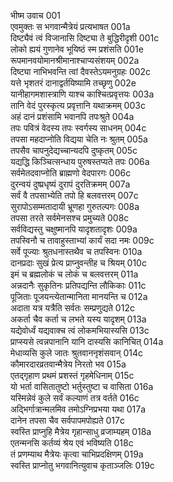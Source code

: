 भीष्म उवाच	001  
एवमुक्तः स भगवान्मैत्रेयं प्रत्यभाषत	001a  
दिष्ट्यैवं त्वं विजानासि दिष्ट्या ते बुद्धिरीदृशी	001c  
लोको ह्ययं गुणानेव भूयिष्ठं स्म प्रशंसति	001e  
रूपमानवयोमानश्रीमानाश्चाप्यसंशयम्	002a  
दिष्ट्या नाभिभवन्ति त्वां दैवस्तेऽयमनुग्रहः	002c  
यत्ते भृशतरं दानाद्वर्तयिष्यामि तच्छृणु	002e  
यानीहागमशास्त्राणि याश्च काश्चित्प्रवृत्तयः	003a  
तानि वेदं पुरस्कृत्य प्रवृत्तानि यथाक्रमम्	003c  
अहं दानं प्रशंसामि भवानपि तपःश्रुते	004a  
तपः पवित्रं वेदस्य तपः स्वर्गस्य साधनम्	004c  
तपसा महदाप्नोति विद्यया चेति नः श्रुतम्	005a  
तपसैव चापनुदेद्यच्चान्यदपि दुष्कृतम्	005c  
यद्यद्धि किञ्चित्सन्धाय पुरुषस्तप्यते तपः	006a  
सर्वमेतदवाप्नोति ब्राह्मणो वेदपारगः	006c  
दुरन्वयं दुष्प्रधृष्यं दुरापं दुरतिक्रमम्	007a  
सर्वं वै तपसाभ्येति तपो हि बलवत्तरम्	007c  
सुरापोऽसम्मतादायी भ्रूणहा गुरुतल्पगः	008a  
तपसा तरते सर्वमेनसश्च प्रमुच्यते	008c  
सर्वविद्यस्तु चक्षुष्मानपि यादृशतादृशः	009a  
तपस्विनौ च तावाहुस्ताभ्यां कार्यं सदा नमः	009c  
सर्वे पूज्याः श्रुतधनास्तथैव च तपस्विनः	010a  
दानप्रदाः सुखं प्रेत्य प्राप्नुवन्तीह च श्रियम्	010c  
इमं च ब्रह्मलोकं च लोकं च बलवत्तरम्	011a  
अन्नदानैः सुकृतिनः प्रतिपद्यन्ति लौकिकाः	011c  
पूजिताः पूजयन्त्येतान्मानिता मानयन्ति च	012a  
अदाता यत्र यत्रैति सर्वतः सम्प्रणुद्यते	012c  
अकर्ता चैव कर्ता च लभते यस्य यादृशम्	013a  
यद्येवोर्ध्वं यद्यवाक्च त्वं लोकमभियास्यसि	013c  
प्राप्स्यसे त्वन्नपानानि यानि दास्यसि कानिचित्	014a  
मेधाव्यसि कुले जातः श्रुतवाननृशंसवान्	014c  
कौमारदारव्रतवान्मैत्रेय निरतो भव	015a  
एतद्गृहाण प्रथमं प्रशस्तं गृहमेधिनाम्	015c  
यो भर्ता वासितातुष्टो भर्तुस्तुष्टा च वासिता	016a  
यस्मिन्नेवं कुले सर्वं कल्याणं तत्र वर्तते	016c  
अद्भिर्गात्रान्मलमिव तमोऽग्निप्रभया यथा	017a  
दानेन तपसा चैव सर्वपापमपोह्यते	017c  
स्वस्ति प्राप्नुहि मैत्रेय गृहान्साधु व्रजाम्यहम्	018a  
एतन्मनसि कर्तव्यं श्रेय एवं भविष्यति	018c  
तं प्रणम्याथ मैत्रेयः कृत्वा चाभिप्रदक्षिणम्	019a  
स्वस्ति प्राप्नोतु भगवानित्युवाच कृताञ्जलिः	019c  
